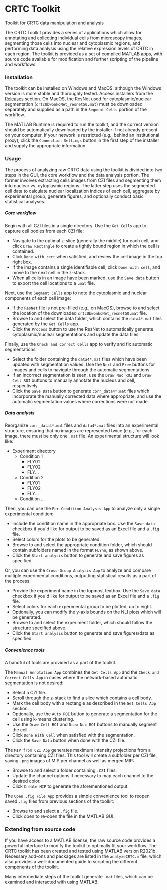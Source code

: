 # CRTC Toolkit

Toolkit for CRTC data manipulation and analysis

The CRTC Toolkit provides a series of applications which allow for annotating and collecting individual cells from microscopy images, segmenting those cells into nuclear and cytoplasmic regions, and performing data analysis using the relative expression levels of CRTC in each region. The toolkit is provided as a set of compiled MATLAB apps, with source code available for modification and further scripting of the pipeline and workflows.

### Installation
The toolkit can be installed on Windows and MacOS, although the Windows version is more stable and thoroughly tested. Access installers from the [Releases](https://github.com/HattoriLabUTSW/CRTCtoolkit/releases) section. On MacOS, the ResNet used for cytoplasmic/nuclear segmentation (`crtcUbwonkoNet_resnet50.mat`) must be downloaded separately and supplied as a path in the `Segment Cells` portion of the workflow.

The MATLAB Runtime is required to run the toolkit, and the correct version should be automatically downloaded by the installer if not already present on your computer. If your network is restricted (e.g., behind an institutional proxy), click the `Connection Settings` button in the first step of the installer and supply the appropriate information.

### Usage
The process of analyzing raw CRTC data using the toolkit is divided into two steps in the GUI, the core workflow and the data analysis portion. The former involves extracting cells images from CZI files and segmenting them into nuclear vs. cytoplasmic regions. The latter step uses the segmented cell data to calculate nuclear localization indices of each cell, aggregate by experimental group, generate figures, and optionally conduct basic statistical analyses.

##### Core workflow
Begin with all CZI files in a single directory. Use the `Get Cells` app to capture cell bodies from each CZI file:
- Navigate to the optimal z-slice (generally the middle) for each cell, and click `Draw Rectangle` to create a tightly bound region in which the cell is contained. 
- Click `Done with rect` when satisfied, and review the cell image in the top right box. 
- If the image contains a single identifiable cell, click `Done with cell`, and move to the next cell in the z-stack.
- When all cells in an image have been marked, use the `Save data` button to export the cell locations to a `.mat` file.

Next, use the `Segment Cells` app to note the cytoplasmic and nuclear components of each cell image:
- If the `ResNet` file is not pre-filled (e.g., on MacOS), browse to and select the location of the downloaded `crtcUbwonkoNet_resnet50.mat` file.
- Browse to and select the data folder, which contains the `data4*.mat` files generated by the `Get Cells` app.
- Click the `Process` button to use the ResNet to automatically generate cytoplasmic/nuclear segmentations and update the data files.

Finally, use the `Check and Correct Cells` app to verify and fix automatic segmentations:
- Select the folder containing the `data4*.mat` files which have been updated with segmentation values. Use the `Next` and `Prev` buttons for images and cells to navigate through the automatic segmentations.
- If an incorrect segmentation is seen, use the `Draw Nuc ROI` and `Draw Cell ROI` buttons to manually annotate the nucleus and cell, respectively.
- Click the `Save Data` button to generate `corr_data4*.mat` files which incorporate the manually corrected data where appropriate, and use the automatic segmentation values where corrections were not made.

##### Data analysis
Reorganize `corr_data4*.mat` files and `data4*.mat` files into an experimental structure, ensuring that no images are represented twice (e.g., for each image, there must be only one `.mat` file. An experimental structure will look like:
- Experiment directory
  - Condition 1
    - FLY01
    - FLY02
    - FLY...
  - Condition 2
    - FLY01
    - FLY02
    - FLY...
  - Condition ...

Then, you can use the `Per Condition Analysis App` to analyze only a single experimental condition:
- Include the condition name in the appropriate box. Use the `Save data` checkbox if you'd like for output to be saved as an Excel file and a `.fig` file.
- Select colors for the plots to be generated.
- Browse to and select the appropriate condition folder, which should contain subfolders named in the format `FLYnn`, as shown above.
- Click the `Start analysis` button to generate and save figures as specified.

Or, you can use the `Cross-Group Analysis App` to analyze and compare multiple experimental conditions, outputting statistical results as a part of the process:
- Provide the experiment name in the topmost textbox. Use the `Save data` checkbox if you'd like for output to be saved as an Excel file and a `.fig` file.
- Select colors for each experimental group to be plotted, up to eight. 
- Optionally, you can modify the y-axis bounds on the NLI plots which will be generated.
- Browse to and select the experiment folder, which should follow the structure specified above.
- Click the `Start analysis` button to generate and save figures/data as specified.

##### Convenience tools
A handful of tools are provided as a part of the toolkit. 

The `Manual Annotation App` combines the `Get Cells App` and the `Check and Correct Cells App` in cases where the network-based automatic segmentation is not desired:
- Select a CZI file.
- Scroll through the z-stack to find a slice which contains a cell body.
- Mark the cell body with a rectangle as described in the `Get Cells App` section.
- Optionally, use the `Auto ROI` button to generate a segmentation for the cell using k-means clustering.
- Use the `Draw Cell ROI` and `Draw Nuc ROI` buttons to manually segment the cell.
- Click `Done With Cell` when satisfied with the segmentation.
- Click the `Save Data` button when done with the CZI file.

The `MIP from CZI App` generates maximum intensity projections from a directory containing CZI files. This tool will create a subfolder per CZI file, saving `.png` images of MIP per channel as well as merged MIP:
- Browse to and select a folder containing `.CZI` files.
- Update the channel options if necessary to map each channel to the desired color.
- Click `Create MIP` to generate the aforementioned output.

The `Open .fig File App` provides a simple convenience tool to reopen saved `.fig` files from previous sections of the toolkit:
- Browse to and select a `.fig` file.
- Click open to re-open the file in the MATLAB GUI. 

### Extending from source code
If you have access to a MATLAB license, the raw source code provides a powerful interface to modify the toolkit to optimally fit your workflow. The CRTC toolkit has been created and tested using MATLAB version R2021b. Necessary add-ons and packages are listed in the `analyzeCRTC.m` file, which also provides a well-documented guide to scripting the different components of the toolkit. 

Many intermediate steps of the toolkit generate `.mat` files, which can be examined and interacted with using MATLAB.
